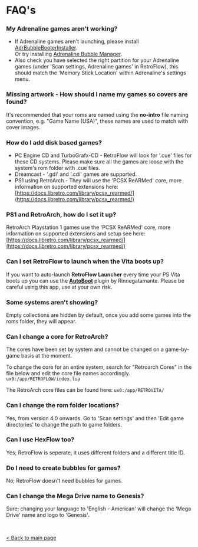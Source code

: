 # FAQ's

### My Adrenaline games aren't working?
 * If Adrenaline games aren't launching, please install [AdrBubbleBooterInstaller](https://vitadb.rinnegatamante.it/#/info/307). <br>
Or try installing [Adrenaline Bubble Manager](https://github.com/ONElua/AdrenalineBubbleManager/releases).
 * Also check you have selected the right partition for your Adrenaline games (under 'Scan settings, Adrenaline games' in RetroFlow), this should match the 'Memory Stick Location' within Adrenaline's settings menu.

### Missing artwork - How should I name my games so covers are found?
It's recommended that your roms are named using the **no-intro** file naming convention, e.g. "Game Name (USA)", these names are used to match with cover images.

### How do I add disk based games?
 * PC Engine CD and TurboGrafx-CD - RetroFlow will look for '.cue' files for these CD systems. Please make sure all the games are loose with the system's rom folder with .cue files.
 * Dreamcast - '.gdi' and '.cdi' games are supported.
 * PS1 using RetroArch - They will use the 'PCSX ReARMed' core, more information on supported extensions here: [https://docs.libretro.com/library/pcsx_rearmed/](https://docs.libretro.com/library/pcsx_rearmed/)

### PS1 and RetroArch, how do I set it up?
RetroArch Playstation 1 games use the 'PCSX ReARMed' core, more information on supported extensions and setup see here: [https://docs.libretro.com/library/pcsx_rearmed/](https://docs.libretro.com/library/pcsx_rearmed/)

### Can I set RetroFlow to launch when the Vita boots up?

If you want to auto-launch **RetroFlow Launcher** every time your PS Vita boots up you can use the [**AutoBoot**](https://vitadb.rinnegatamante.it/#/info/261) plugin by Rinnegatamante. Please be careful using this app, use at your own risk.

### Some systems aren't showing?
Empty collections are hidden by default, once you add some games into the roms folder, they will appear.

### Can I change a core for RetroArch?
The cores have been set by system and cannot be changed on a game-by-game basis at the moment.

To change the core for an entire system, search for "Retroarch Cores" in the file below and edit the core file names accordingly. `ux0:/app/RETROFLOW/index.lua`

The RetroArch core files can be found here: `ux0:/app/RETROVITA/`

### Can I change the rom folder locations?
Yes, from version 4.0 onwards.
Go to 'Scan settings' and then 'Edit game directories' to change the path to game folders.

### Can I use HexFlow too?
Yes; RetroFlow is seperate, it uses different folders and a different title ID.

### Do I need to create bubbles for games?
No; RetroFlow doesn't need bubbles for games.

### Can I change the Mega Drive name to Genesis?
Sure; changing your language to 'English - American' will change the 'Mega Drive' name and logo to 'Genesis'.

<br>

[< Back to main page](https://github.com/jimbob4000/RetroFlow-Launcher)
